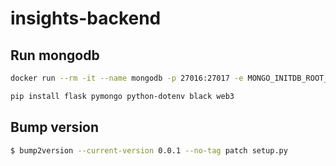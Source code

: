 # insights-backend


## Run mongodb

```bash
docker run --rm -it --name mongodb -p 27016:27017 -e MONGO_INITDB_ROOT_USERNAME=user -e MONGO_INITDB_ROOT_PASSWORD=password -v $PWD/mongodb_data:/data/db mongo
```

```bash
pip install flask pymongo python-dotenv black web3
```

## Bump version

```bash
$ bump2version --current-version 0.0.1 --no-tag patch setup.py 
```